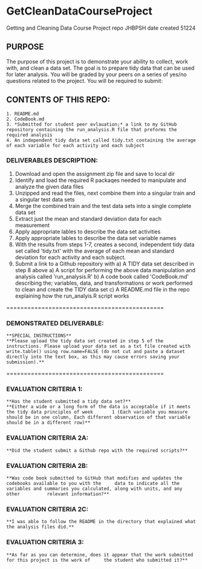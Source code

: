# GetCleanDataCourseProject
Getting and Cleaning Data Course Project repo JHBPSH date created 51224

## PURPOSE
The purpose of this project is to demonstrate your ability to collect, work with, and clean a data set. The goal is to prepare tidy data that can be used for later analysis. You will be graded by your peers on a series of yes/no questions related to the project. You will be required to submit: 

## CONTENTS OF THIS REPO:
    1. README.md
    2. CodeBook.md
    3. *Submitted for student peer evlauation;* a link to my GitHub repository containing the run_analysis.R file that preforms the required analysis
    4. An independent tidy data set called tidy.txt containing the average of each variable for each activity and each subject

### DELIVERABLES DESCRIPTION:

1. Download and open the assignment zip file and save to local dir 
2. Identify and load the required R packaqes needed to manipulate and analyze the given data files
3. Unzipped and read the files, next combine them into a singular train and a singular test data sets
4. Merge the combined train and the test data sets into a single complete data set
5. Extract just the mean and standard deviation data for each measurement
6. Apply appropriate lables to describe the data set activities 
7. Apply appropriate lables to describe the data set variable names  
8. With the results from steps 1-7, creates a second, independent tidy data set called 'tidy.txt' with the average of each mean and standard deviation for each activity and each subject.
9. Submit a link to a Github repository with
    a) A TIDY data set described in step 8 above
    a) A script for performing the above data manipulation and analysis called 'run_analysis.R'
    b) A code book called 'CodeBook.md' describing the; variables, data, and transformations or work performed to clean and create the TIDY data set 
    c) A README.md file in the repo explaining how the run_analyis.R script works  

=============================================
### DEMONSTRATED DELIVERABLE:
    **SPECIAL INSTRUCTIONS**
    **Please upload the tidy data set created in step 5 of the instructions. Please upload your data set as a txt file created with write.table() using row.name=FALSE (do not cut and paste a dataset directly into the text box, as this may cause errors saving your submission).**
=============================================
### EVALUATION CRITERIA 1: 
    **Has the student submitted a tidy data set?**
    **Either a wide or a long form of the data is acceptable if it meets the tidy data principles of week       1 (Each variable you measure should be in one column, Each different observation of that variable         should be in a different row)**
      
### EVALUATION CRITERIA 2A:
    **Did the student submit a Github repo with the required scripts?**
### EVALUATION CRITERIA 2B:
    **Was code book submitted to GitHub that modifies and updates the codebooks available to you with the     data to indicate all the variables and summaries you calculated, along with units, and any other          relevant information?**
### EVALUATION CRITERIA 2C:
    **I was able to follow the README in the directory that explained what the analysis files did.**

### EVALUATION CRITERIA 3:
    **As far as you can determine, does it appear that the work submitted for this project is the work of     the student who submitted it?**

